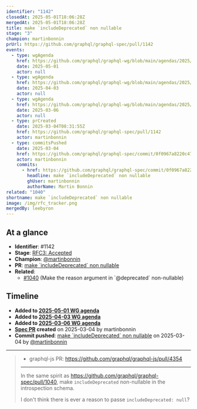 ```yaml
---
identifier: "1142"
closedAt: 2025-05-01T18:06:28Z
mergedAt: 2025-05-01T18:06:28Z
title: make `includeDeprecated` non nullable
stage: "3"
champion: martinbonnin
prUrl: https://github.com/graphql/graphql-spec/pull/1142
events:
  - type: wgAgenda
    href: https://github.com/graphql/graphql-wg/blob/main/agendas/2025/05-May/01-wg-primary.md
    date: 2025-05-01
    actor: null
  - type: wgAgenda
    href: https://github.com/graphql/graphql-wg/blob/main/agendas/2025/04-Apr/03-wg-primary.md
    date: 2025-04-03
    actor: null
  - type: wgAgenda
    href: https://github.com/graphql/graphql-wg/blob/main/agendas/2025/03-Mar/06-wg-primary.md
    date: 2025-03-06
    actor: null
  - type: prCreated
    date: 2025-03-04T08:31:55Z
    href: https://github.com/graphql/graphql-spec/pull/1142
    actor: martinbonnin
  - type: commitsPushed
    date: 2025-03-04
    href: https://github.com/graphql/graphql-spec/commit/0f0967a8220c47bdd1ccd27fa4389d3e88b6639a
    actor: martinbonnin
    commits:
      - href: https://github.com/graphql/graphql-spec/commit/0f0967a8220c47bdd1ccd27fa4389d3e88b6639a
        headline: make `includeDeprecated` non nullable
        ghUser: martinbonnin
        authorName: Martin Bonnin
related: "1040"
shortname: make `includeDeprecated` non nullable
image: /img/rfc_tracker.png
mergedBy: leebyron
---
```


## At a glance

- **Identifier**: #1142
- **Stage**: [RFC3: Accepted](https://github.com/graphql/graphql-spec/blob/main/CONTRIBUTING.md#stage-3-accepted)
- **Champion**: [@martinbonnin](https://github.com/martinbonnin)
- **PR**: [make &#x60;includeDeprecated&#x60; non nullable](https://github.com/graphql/graphql-spec/pull/1142)
- **Related**:
  - [#1040](/rfcs/1040 "Make the reason argument in &#x60;@deprecated&#x60; non-nullable / RFC3") (Make the reason argument in &#x60;@deprecated&#x60; non-nullable)

<!-- BEGIN_CUSTOM_TEXT -->



<!-- END_CUSTOM_TEXT -->

## Timeline

- **Added to [2025-05-01 WG agenda](https://github.com/graphql/graphql-wg/blob/main/agendas/2025/05-May/01-wg-primary.md)**
- **Added to [2025-04-03 WG agenda](https://github.com/graphql/graphql-wg/blob/main/agendas/2025/04-Apr/03-wg-primary.md)**
- **Added to [2025-03-06 WG agenda](https://github.com/graphql/graphql-wg/blob/main/agendas/2025/03-Mar/06-wg-primary.md)**
- **[Spec PR](https://github.com/graphql/graphql-spec/pull/1142) created** on 2025-03-04 by martinbonnin
- **Commit pushed**: [make &#x60;includeDeprecated&#x60; non nullable](https://github.com/graphql/graphql-spec/commit/0f0967a8220c47bdd1ccd27fa4389d3e88b6639a) on 2025-03-04 by [@martinbonnin](https://github.com/martinbonnin)

<!-- VERBATIM -->

---

> * graphql-js PR: https://github.com/graphql/graphql-js/pull/4354
> 
> --- 
> 
> In the same spirit as https://github.com/graphql/graphql-spec/pull/1040, make `includeDeprecated` non-nullable in the introspection schema. 
> 
> I don't think there is ever a reason to passe `includeDeprecated: null`?
